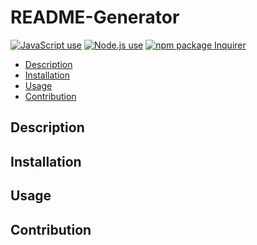 # README-Generator


<a href="https://img.shields.io/badge/JavaScipt-100%25-yellow"><img alt="JavaScript use" src="https://img.shields.io/badge/JavaScipt-100%25-yellow"></a> <a href="https://img.shields.io/badge/Used-Node.js-red"><img alt="Node.js use" src="https://img.shields.io/badge/Used-Node.js-red"></a> <a href="https://img.shields.io/badge/npm-Inquirer-orange"><img alt="npm package Inquirer" src="https://img.shields.io/badge/npm-Inquirer-orange"></a>


- [Description](#description)
- [Installation](#installation)
- [Usage](#usage)
- [Contribution](#contribution)


## Description

## Installation

## Usage

## Contribution
